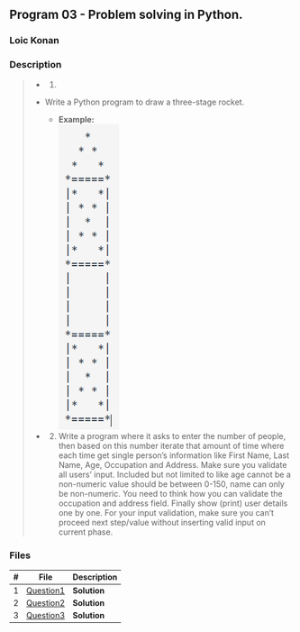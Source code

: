 ## Program 03 - Problem solving in Python.

### Loic Konan

### Description

> - 1.
> - Write a Python program to draw a three-stage rocket.
>   - **Example:**  
>       <img src="pic.png">
>
>
> - 2. Write a program where it asks to enter the number of people, then based on this number iterate that amount of time where each time get single person’s information like First Name, Last Name, Age, Occupation and Address. Make sure you validate all users’ input. Included but not limited to like age cannot be a non-numeric value should be between 0-150, name can only be non-numeric. You need to think how you can validate the occupation and address field. Finally show (print) user details one by one. For your input validation, make sure you can’t proceed next step/value without inserting valid input on current phase.
>
### Files

|   #   | File                     | Description  |
| :---: | ------------------------ | ------------ |
|   1   | [Question1](./Question1) | **Solution** |
|   2   | [Question2](./Question2) | **Solution** |
|   3   | [Question3](./Question3) | **Solution** |
